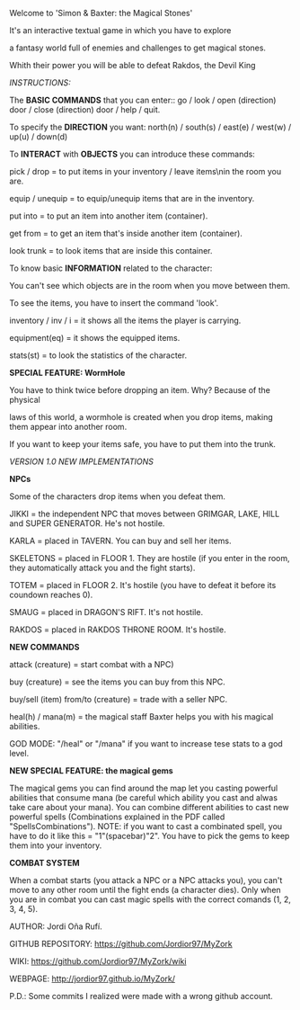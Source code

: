 ﻿Welcome to 'Simon & Baxter: the Magical Stones'


It's an interactive textual game in which you have to explore

a fantasy world full of enemies and challenges to get magical stones.

Whith their power you will be able to defeat Rakdos, the Devil King


*INSTRUCTIONS:*


The **BASIC COMMANDS** that you can enter:: go / look / open (direction) door / close (direction) door / help / quit.


To specify the **DIRECTION** you want: north(n) / south(s) / east(e) / west(w) / up(u) / down(d)


To **INTERACT** with **OBJECTS** you can introduce these commands:

pick / drop = to put items in your inventory / leave items\nin the room you are.

equip / unequip = to equip/unequip items that are in the inventory.

put into = to put an item into another item (container).

get from = to get an item that's inside another item (container).

look trunk = to look items that are inside this container.


To know basic **INFORMATION** related to the character:

You can't see which objects are in the room when you move between them.

To see the items, you have to insert the command 'look'.

inventory / inv / i = it shows all the items the player is carrying.

equipment(eq) = it shows the equipped items.

stats(st) = to look the statistics of the character.


**SPECIAL FEATURE: WormHole**

You have to think twice before dropping an item. Why? Because of the physical

laws of this world, a wormhole is created when you drop items, making them appear into another room.

If you want to keep your items safe, you have to put them into the trunk.


*VERSION 1.0 NEW IMPLEMENTATIONS*

**NPCs** 

Some of the characters drop items when you defeat them.

JIKKI = the independent NPC that moves between GRIMGAR, LAKE, HILL and SUPER GENERATOR. He's not hostile.

KARLA = placed in TAVERN. You can buy and sell her items.

SKELETONS = placed in FLOOR 1. They are hostile (if you enter in the room, they automatically attack you and the fight starts).

TOTEM = placed in FLOOR 2. It's hostile (you have to defeat it before its coundown reaches 0).

SMAUG = placed in DRAGON'S RIFT. It's not hostile.

RAKDOS = placed in RAKDOS THRONE ROOM. It's hostile.


**NEW COMMANDS**

attack (creature) = start combat with a NPC)

buy (creature) = see the items you can buy from this NPC.

buy/sell (item) from/to (creature) = trade with a seller NPC.

heal(h) / mana(m) = the magical staff Baxter helps you with his magical abilities.


GOD MODE: "/heal" or "/mana" if you want to increase tese stats to a god level.


**NEW SPECIAL FEATURE: the magical gems**

The magical gems you can find around the map let you casting powerful abilities that consume mana (be careful which ability 
you cast and alwas take care about your mana). You can combine different abilities to cast new powerful spells 
(Combinations explained in the PDF called "SpellsCombinations"). NOTE: if you want to cast a combinated spell, 
you have to do it like this = "1"(spacebar)"2". You have to pick the gems to keep them into your inventory.

**COMBAT SYSTEM**

When a combat starts (you attack a NPC or a NPC attacks you), you can't move to any other room until the fight ends (a character dies). 
Only when you are in combat you can cast magic spells with the correct comands (1, 2, 3, 4, 5).


AUTHOR: Jordi Oña Rufí.

GITHUB REPOSITORY: https://github.com/Jordior97/MyZork

WIKI: https://github.com/Jordior97/MyZork/wiki

WEBPAGE: http://jordior97.github.io/MyZork/


P.D.: Some commits I realized were made with a wrong github account.


